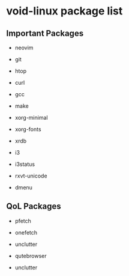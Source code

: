# void-linux package list

## Important Packages

+ neovim

+ git

+ htop

+ curl

+ gcc

+ make

+ xorg-minimal

+ xorg-fonts

+ xrdb

+ i3

+ i3status

+ rxvt-unicode

+ dmenu

## QoL Packages

+ pfetch

+ onefetch

+ unclutter

+ qutebrowser

+ unclutter

